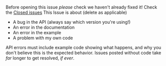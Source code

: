 Before opening this issue _please_ check we haven't already fixed it! Check the [Closed issues](https://github.com/azerion/phaser-input/issues?q=is%3Aissue+is%3Aclosed)
This Issue is about (delete as applicable)

* A bug in the API (always say which version you're using!)
* An error in the documentation
* An error in the example
* A problem with my own code

API errors must include example code showing what happens, and why you don't believe this is the expected behavior. Issues posted without code take _far_ longer to get resolved, _if ever_.
